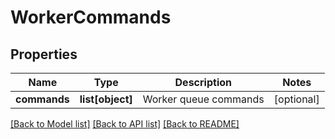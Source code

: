 # WorkerCommands

## Properties
Name | Type | Description | Notes
------------ | ------------- | ------------- | -------------
**commands** | **list[object]** | Worker queue commands | [optional] 

[[Back to Model list]](../README.md#documentation-for-models) [[Back to API list]](../README.md#documentation-for-api-endpoints) [[Back to README]](../README.md)


